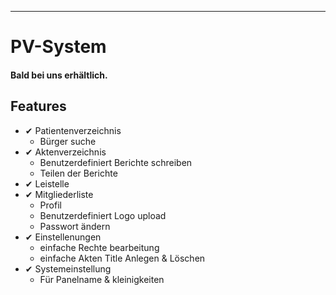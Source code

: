 ---

# PV-System

#### Bald bei uns erhältlich.

## Features

- ✔ Patientenverzeichnis
  - Bürger suche
- ✔ Aktenverzeichnis
  - Benutzerdefiniert Berichte schreiben
  - Teilen der Berichte
- ✔ Leistelle
- ✔ Mitgliederliste
  - Profil
  - Benutzerdefiniert Logo upload
  - Passwort ändern
- ✔ Einstellenungen
  - einfache Rechte bearbeitung
  - einfache Akten Title Anlegen & Löschen
- ✔ Systemeinstellung
  - Für Panelname & kleinigkeiten
